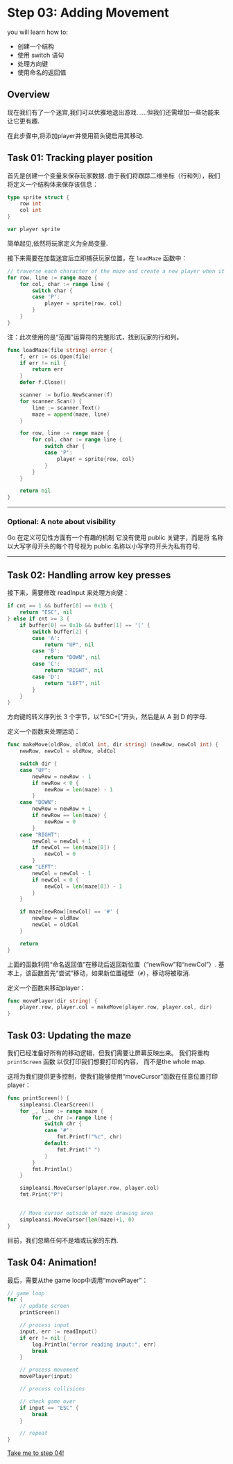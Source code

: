 # Step 03: Adding Movement

 you will learn how to:

- 创建一个结构
- 使用 switch 语句
- 处理方向键
- 使用命名的返回值

## Overview

现在我们有了一个迷宫,我们可以优雅地退出游戏……但我们还需增加一些功能来让它更有趣.

在此步骤中,将添加player并使用箭头键启用其移动.

## Task 01: Tracking player position

首先是创建一个变量来保存玩家数据. 由于我们将跟踪二维坐标（行和列），我们将定义一个结构体来保存该信息：

```go
type sprite struct {
    row int
    col int
}

var player sprite
```

简单起见,依然将玩家定义为全局变量.

接下来需要在加载迷宫后立即捕获玩家位置，在 `loadMaze` 函数中：

```go
// traverse each character of the maze and create a new player when it locates a `P`
for row, line := range maze {
    for col, char := range line {
        switch char {
        case 'P':
            player = sprite{row, col}
        }
    }
}
```

注：此次使用的是“范围”运算符的完整形式，找到玩家的行和列。

```go
func loadMaze(file string) error {
    f, err := os.Open(file)
    if err != nil {
        return err
    }
    defer f.Close()

    scanner := bufio.NewScanner(f)
    for scanner.Scan() {
        line := scanner.Text()
        maze = append(maze, line)
    }

    for row, line := range maze {
        for col, char := range line {
            switch char {
            case 'P':
                player = sprite{row, col}
            }
        }
    }

    return nil
}
```

---

### Optional: A note about visibility

Go 在定义可见性方面有一个有趣的机制 它没有使用 public 关键字，而是将
名称以大写字母开头的每个符号视为 public.名称以小写字符开头为私有符号.

---

## Task 02: Handling arrow key presses

接下来，需要修改 readInput 来处理方向键：

```go
if cnt == 1 && buffer[0] == 0x1b {
    return "ESC", nil
} else if cnt >= 3 {
    if buffer[0] == 0x1b && buffer[1] == '[' {
        switch buffer[2] {
        case 'A':
            return "UP", nil
        case 'B':
            return "DOWN", nil
        case 'C':
            return "RIGHT", nil
        case 'D':
            return "LEFT", nil
        }
    }
}
```

方向键的转义序列长 3 个字节，以“ESC+[”开头，然后是从 A 到 D 的字母.

定义一个函数来处理运动：

```go
func makeMove(oldRow, oldCol int, dir string) (newRow, newCol int) {
    newRow, newCol = oldRow, oldCol

    switch dir {
    case "UP":
        newRow = newRow - 1
        if newRow < 0 {
            newRow = len(maze) - 1
        }
    case "DOWN":
        newRow = newRow + 1
        if newRow == len(maze) {
            newRow = 0
        }
    case "RIGHT":
        newCol = newCol + 1
        if newCol == len(maze[0]) {
            newCol = 0
        }
    case "LEFT":
        newCol = newCol - 1
        if newCol < 0 {
            newCol = len(maze[0]) - 1
        }
    }

    if maze[newRow][newCol] == '#' {
        newRow = oldRow
        newCol = oldCol
    }

    return
}
```

上面的函数利用“命名返回值”在移动后返回新位置（“newRow”和“newCol”）.
 基本上，该函数首先“尝试”移动，如果新位置碰壁（`#`），移动将被取消.

定义一个函数来移动player：

```go
func movePlayer(dir string) {
    player.row, player.col = makeMove(player.row, player.col, dir)
}
```

## Task 03: Updating the maze

我们已经准备好所有的移动逻辑，但我们需要让屏幕反映出来。 我们将重构 `printScreen` 函数
以仅打印我们想要打印的内容， 而不是the whole map.

这将为我们提供更多控制，使我们能够使用“moveCursor”函数在任意位置打印player：

```go
func printScreen() {
    simpleansi.ClearScreen()
    for _, line := range maze {
        for _, chr := range line {
            switch chr {
            case '#':
                fmt.Printf("%c", chr)
            default:
                fmt.Print(" ")
            }
        }
        fmt.Println()
    }

    simpleansi.MoveCursor(player.row, player.col)
    fmt.Print("P")


    // Move cursor outside of maze drawing area
    simpleansi.MoveCursor(len(maze)+1, 0)
}
```

目前，我们忽略任何不是墙或玩家的东西.

## Task 04: Animation!

最后，需要从the game loop中调用“movePlayer”：

```go
// game loop
for {
    // update screen
    printScreen()

    // process input
    input, err := readInput()
    if err != nil {
        log.Println("error reading input:", err)
        break
    }

    // process movement
    movePlayer(input)

    // process collisions

    // check game over
    if input == "ESC" {
        break
    }

    // repeat
}
```

[Take me to step 04!](../step04/README.md)
